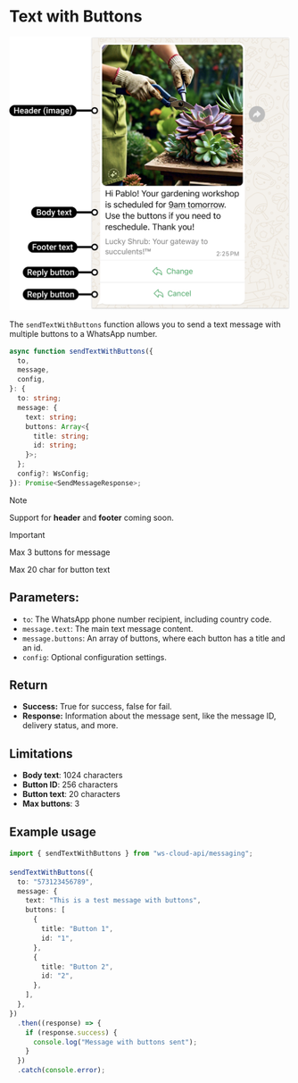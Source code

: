 # Text with Buttons

[<Badge type="tip" text="api docs" />](https://developers.facebook.com/docs/whatsapp/cloud-api/messages/interactive-reply-buttons-messages)

![buttons message](img/buttons.png)

The `sendTextWithButtons` function allows you to send a text message with multiple buttons to a WhatsApp number.

```ts
async function sendTextWithButtons({
  to,
  message,
  config,
}: {
  to: string;
  message: {
    text: string;
    buttons: Array<{
      title: string;
      id: string;
    }>;
  };
  config?: WsConfig;
}): Promise<SendMessageResponse>;
```

> [!NOTE]
> Support for **header** and **footer** coming soon.

> [!IMPORTANT]
> Max 3 buttons for message
>
> Max 20 char for button text

## Parameters:

- `to`: The WhatsApp phone number recipient, including country code.
- `message.text`: The main text message content.
- `message.buttons`: An array of buttons, where each button has a title and an id.
- `config`: Optional configuration settings.

## Return

- **Success:** True for success, false for fail.
- **Response:** Information about the message sent, like the message ID, delivery status, and more.

## Limitations

- **Body text**: 1024 characters
- **Button ID**: 256 characters
- **Button text**: 20 characters
- **Max buttons**: 3


## Example usage

```ts
import { sendTextWithButtons } from "ws-cloud-api/messaging";

sendTextWithButtons({
  to: "573123456789",
  message: {
    text: "This is a test message with buttons",
    buttons: [
      {
        title: "Button 1",
        id: "1",
      },
      {
        title: "Button 2",
        id: "2",
      },
    ],
  },
})
  .then((response) => {
    if (response.success) {
      console.log("Message with buttons sent");
    }
  })
  .catch(console.error);
```